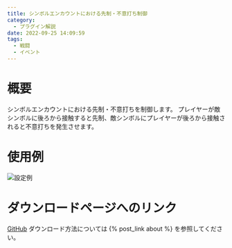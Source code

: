 ```yaml
---
title: シンボルエンカウントにおける先制・不意打ち制御
category:
  - プラグイン解説
date: 2022-09-25 14:09:59
tags:
  - 戦闘
  - イベント
---
```


# 概要

シンボルエンカウントにおける先制・不意打ちを制御します。
プレイヤーが敵シンボルに後ろから接触すると先制、敵シンボルにプレイヤーが後ろから接触されると不意打ちを発生させます。

# 使用例

![設定例](setting.png "設定例")

# ダウンロードページへのリンク

[GitHub](https://github.com/elleonard/DarkPlasma-MZ-Plugins/blob/release/DarkPlasma_SurpriseControlWithSymbolEncounter.js)
ダウンロード方法については {% post_link about %} を参照してください。
